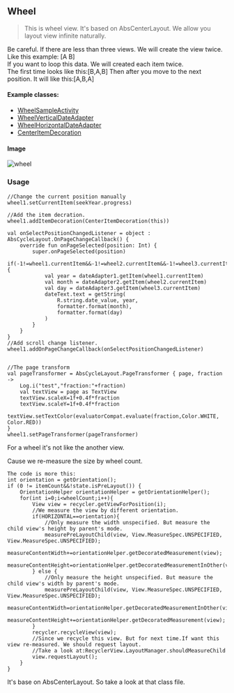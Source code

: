 ## Wheel

> This is wheel view. It's based on AbsCenterLayout. We allow you layout view infinite naturally.

Be careful. If there are less than three views.
We will create the view twice. Like this example: [A B] <br>
If you want to loop this data. We will created each item twice.<br>
The first time looks like this:[B,A,B] Then after you move to the next position. It will like this:[A,B,A]<br>



#### Example classes:

* [WheelSampleActivity](https://raw.githubusercontent.com/momodae/RecyclerViewLibrary2/master/app/src/main/java/com/cz/widget/recyclerview/sample/layoutmanager/wheel/WheelSampleActivity.kt)
* [WheelVerticalDateAdapter](https://raw.githubusercontent.com/momodae/RecyclerViewLibrary2/master/app/src/main/java/com/cz/widget/recyclerview/sample/layoutmanager/wheel/WheelVerticalDateAdapter.kt)
* [WheelHorizontalDateAdapter](https://raw.githubusercontent.com/momodae/RecyclerViewLibrary2/master/app/src/main/java/com/cz/widget/recyclerview/sample/layoutmanager/wheel/WheelHorizontalDateAdapter.kt)
* [CenterItemDecoration](https://raw.githubusercontent.com/momodae/RecyclerViewLibrary2/master/app/src/main/java/com/cz/widget/recyclerview/sample/layoutmanager/wheel/CenterItemDecoration.kt)

#### Image
![wheel](https://github.com/momodae/LibraryResources/blob/master/RecyclerViewLibrary/image/layoutmanager/wheel.gif?raw=true)

### Usage

```
//Change the current position manually
wheel1.setCurrentItem(seekYear.progress)

//Add the item decration.
wheel1.addItemDecoration(CenterItemDecoration(this))

val onSelectPositionChangedListener = object : AbsCycleLayout.OnPageChangeCallback() {
    override fun onPageSelected(position: Int) {
        super.onPageSelected(position)
        if(-1!=wheel1.currentItem&&-1!=wheel2.currentItem&&-1!=wheel3.currentItem){
            val year = dateAdapter1.getItem(wheel1.currentItem)
            val month = dateAdapter2.getItem(wheel2.currentItem)
            val day = dateAdapter3.getItem(wheel3.currentItem)
            dateText.text = getString(
                R.string.date_value, year,
                formatter.format(month),
                formatter.format(day)
            )
        }
    }
}
//Add scroll change listener.
wheel1.addOnPageChangeCallback(onSelectPositionChangedListener)


//The page transform
val pageTransformer = AbsCycleLayout.PageTransformer { page, fraction ->
    Log.i("test","fraction:"+fraction)
    val textView = page as TextView
    textView.scaleX=1f+0.4f*fraction
    textView.scaleY=1f+0.4f*fraction
    textView.setTextColor(evaluatorCompat.evaluate(fraction,Color.WHITE, Color.RED))
}
wheel1.setPageTransformer(pageTransformer)
```

For a wheel it's not like the another view.

Cause we re-measure the size by wheel count.

```
The code is more this:
int orientation = getOrientation();
if (0 != itemCount&&!state.isPreLayout()) {
    OrientationHelper orientationHelper = getOrientationHelper();
    for(int i=0;i<wheelCount;i++){
        View view = recycler.getViewForPosition(i);
        //We measure the view by different orientation.
        if(HORIZONTAL==orientation){
            //Only measure the width unspecified. But measure the child view's height by parent's mode.
            measurePreLayoutChild(view, View.MeasureSpec.UNSPECIFIED, View.MeasureSpec.UNSPECIFIED);
            measureContentWidth+=orientationHelper.getDecoratedMeasurement(view);
            measureContentHeight=orientationHelper.getDecoratedMeasurementInOther(view);
        } else {
            //Only measure the height unspecified. But measure the child view's width by parent's mode.
            measurePreLayoutChild(view, View.MeasureSpec.UNSPECIFIED, View.MeasureSpec.UNSPECIFIED);
            measureContentWidth=orientationHelper.getDecoratedMeasurementInOther(view);
            measureContentHeight+=orientationHelper.getDecoratedMeasurement(view);
        }
        recycler.recycleView(view);
        //Since we recycle this view. But for next time.If want this view re-measured. We should request layout.
        //Take a look at:RecyclerView.LayoutManager.shouldMeasureChild
        view.requestLayout();
    }
}
```

It's base on AbsCenterLayout. So take a look at that class file.
